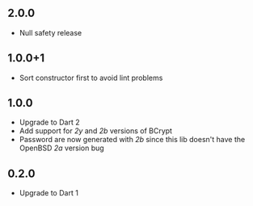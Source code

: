 ## 2.0.0
- Null safety release

## 1.0.0+1

- Sort constructor first to avoid lint problems

## 1.0.0

- Upgrade to Dart 2
- Add support for _$2y$_ and _$2b$_ versions of BCrypt
- Password are now generated with _$2b$_ since this lib doesn't have the OpenBSD _$2a$_ version bug

## 0.2.0

- Upgrade to Dart 1